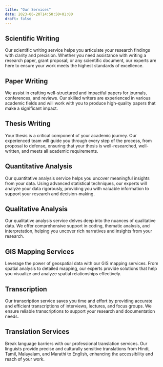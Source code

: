 ```yaml
---
title: "Our Services"
date: 2023-06-20T14:50:50+01:00
draft: false
---
```


## Scientific Writing

Our scientific writing service helps you articulate your research findings with clarity and precision. Whether you need assistance with writing a research paper, grant proposal, or any scientific document, our experts are here to ensure your work meets the highest standards of excellence.

## Paper Writing

We assist in crafting well-structured and impactful papers for journals, conferences, and reviews. Our skilled writers are experienced in various academic fields and will work with you to produce high-quality papers that make a significant impact.

## Thesis Writing

Your thesis is a critical component of your academic journey. Our experienced team will guide you through every step of the process, from proposal to defense, ensuring that your thesis is well-researched, well-written, and meets all academic requirements.

## Quantitative Analysis

Our quantitative analysis service helps you uncover meaningful insights from your data. Using advanced statistical techniques, our experts will analyze your data rigorously, providing you with valuable information to support your research and decision-making.

## Qualitative Analysis

Our qualitative analysis service delves deep into the nuances of qualitative data. We offer comprehensive support in coding, thematic analysis, and interpretation, helping you uncover rich narratives and insights from your research.

## GIS Mapping Services

Leverage the power of geospatial data with our GIS mapping services. From spatial analysis to detailed mapping, our experts provide solutions that help you visualize and analyze spatial relationships effectively.

## Transcription

Our transcription service saves you time and effort by providing accurate and efficient transcriptions of interviews, lectures, and focus groups. We ensure reliable transcriptions to support your research and documentation needs.

## Translation Services

Break language barriers with our professional translation services. Our linguists provide precise and culturally sensitive translations from Hindi, Tamil, Malayalam, and Marathi to English, enhancing the accessibility and reach of your work.
